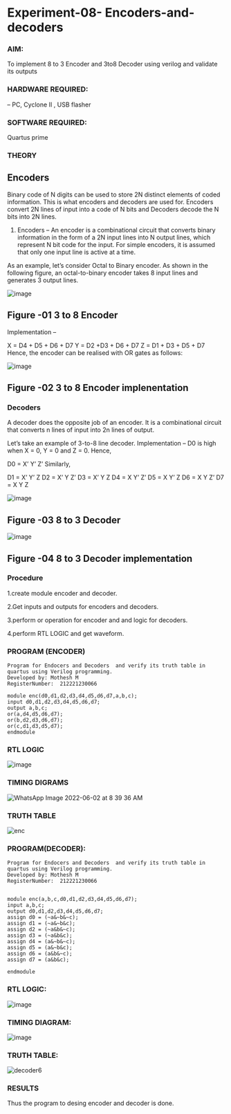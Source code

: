 # Experiment-08- Encoders-and-decoders 
### AIM: 
To implement 8 to 3 Encoder and  3to8 Decoder using verilog and validate its outputs

### HARDWARE REQUIRED:  
– PC, Cyclone II , USB flasher

### SOFTWARE REQUIRED:  
Quartus prime

### THEORY 

## Encoders
Binary code of N digits can be used to store 2N distinct elements of coded information. This is what encoders and decoders are used for. Encoders convert 2N lines of input into a code of N bits and Decoders decode the N bits into 2N lines.

1. Encoders –
An encoder is a combinational circuit that converts binary information in the form of a 2N input lines into N output lines, which represent N bit code for the input. For simple encoders, it is assumed that only one input line is active at a time.

As an example, let’s consider Octal to Binary encoder. As shown in the following figure, an octal-to-binary encoder takes 8 input lines and generates 3 output lines.

![image](https://user-images.githubusercontent.com/36288975/171543588-bc0746df-a173-4b35-989e-5fb7d385fe8a.png)
## Figure -01 3 to 8 Encoder 


Implementation –

X = D4 + D5 + D6 + D7
Y = D2 +D3 + D6 + D7
Z = D1 + D3 + D5 + D7 
Hence, the encoder can be realised with OR gates as follows:


![image](https://user-images.githubusercontent.com/36288975/171543740-68403b82-aa93-4c98-9343-f32b14885a2e.png)
## Figure -02 3 to 8 Encoder implenentation 

 ### Decoders 
A decoder does the opposite job of an encoder. It is a combinational circuit that converts n lines of input into 2n lines of output.

Let’s take an example of 3-to-8 line decoder.
Implementation –
D0 is high when X = 0, Y = 0 and Z = 0. Hence,

D0 = X’ Y’ Z’ 
Similarly,

D1 = X’ Y’ Z
D2 = X’ Y Z’
D3 = X’ Y Z
D4 = X Y’ Z’
D5 = X Y’ Z
D6 = X Y Z’
D7 = X Y Z 


![image](https://user-images.githubusercontent.com/36288975/171543978-ee2d0671-2846-40a1-8705-507fd6287a49.png)
## Figure -03 8 to 3 Decoder 



![image](https://user-images.githubusercontent.com/36288975/171543866-5a6eace6-8683-49d7-9c4f-a7cb30ec3035.png)
## Figure -04 8 to 3 Decoder implementation 

### Procedure
1.create module encoder and decoder.

2.Get inputs and outputs for encoders and decoders.

3.perform or operation for encoder and and logic for decoders.

4.perform RTL LOGIC and get waveform.



### PROGRAM (ENCODER)
```
Program for Endocers and Decoders  and verify its truth table in quartus using Verilog programming.
Developed by: Mothesh M
RegisterNumber:  212221230066

module enc(d0,d1,d2,d3,d4,d5,d6,d7,a,b,c);
input d0,d1,d2,d3,d4,d5,d6,d7;
output a,b,c;
or(a,d4,d5,d6,d7);
or(b,d2,d3,d6,d7);
or(c,d1,d3,d5,d7);
endmodule
```



### RTL LOGIC  


![image](https://user-images.githubusercontent.com/94154683/171544996-5cfa93e7-86fc-42d8-9e5d-687b3146ff65.png)






### TIMING DIGRAMS  


![WhatsApp Image 2022-06-02 at 8 39 36 AM](https://user-images.githubusercontent.com/94154683/171545012-01846b5b-2c52-4f99-9347-f1a583c71d13.jpeg)



### TRUTH TABLE 


![enc](https://user-images.githubusercontent.com/94154683/171545485-081f0497-5689-49ba-9e62-f1e1ead2c234.png)


### PROGRAM(DECODER):
```
Program for Endocers and Decoders  and verify its truth table in quartus using Verilog programming.
Developed by: Mothesh M
RegisterNumber:  212221230066


module enc(a,b,c,d0,d1,d2,d3,d4,d5,d6,d7);
input a,b,c;
output d0,d1,d2,d3,d4,d5,d6,d7;
assign d0 = (~a&~b&~c);
assign d1 = (~a&~b&c);
assign d2 = (~a&b&~c);
assign d3 = (~a&b&c);
assign d4 = (a&~b&~c);
assign d5 = (a&~b&c);
assign d6 = (a&b&~c);
assign d7 = (a&b&c);

endmodule 
```
### RTL LOGIC:

![image](https://user-images.githubusercontent.com/94154683/171545203-cc7c2118-d4ae-4364-a095-9c418ef0a5d7.png)


### TIMING DIAGRAM:


![image](https://user-images.githubusercontent.com/94154683/171545245-b8c00f4e-8474-4533-8fad-755bb2704671.png)


### TRUTH TABLE:
![decoder6](https://user-images.githubusercontent.com/94154683/171546126-a5486670-9948-4b5d-aba6-dcad149b283b.png)


### RESULTS 
Thus the program to desing encoder and decoder is done.
